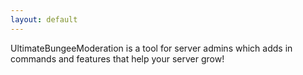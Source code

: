 ```yaml
---
layout: default
---
```


UltimateBungeeModeration is a tool for server admins which adds in commands and features that help your server grow!